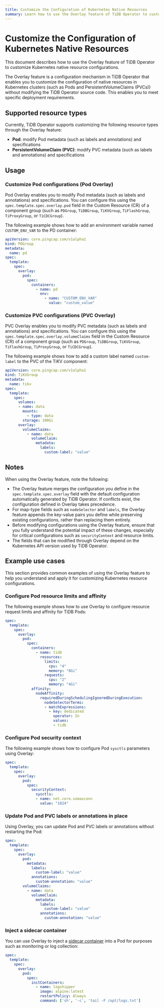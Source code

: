 ```yaml
---
title: Customize the Configuration of Kubernetes Native Resources
summary: Learn how to use the Overlay feature of TiDB Operator to customize Kubernetes native resources such as Pods and PersistentVolumeClaims to meet various deployment needs.
---
```


# Customize the Configuration of Kubernetes Native Resources

This document describes how to use the Overlay feature of TiDB Operator to customize Kubernetes native resource configurations.

The Overlay feature is a configuration mechanism in TiDB Operator that enables you to customize the configuration of native resources in Kubernetes clusters (such as Pods and PersistentVolumeClaims (PVCs)) without modifying the TiDB Operator source code. This enables you to meet specific deployment requirements.

## Supported resource types

Currently, TiDB Operator supports customizing the following resource types through the Overlay feature:

- **Pod**: modify Pod metadata (such as labels and annotations) and specifications
- **PersistentVolumeClaim (PVC)**: modify PVC metadata (such as labels and annotations) and specifications

## Usage

### Customize Pod configurations (Pod Overlay)

Pod Overlay enables you to modify Pod metadata (such as labels and annotations) and specifications. You can configure this using the `spec.template.spec.overlay.pod` field in the Custom Resource (CR) of a component group (such as `PDGroup`, `TiDBGroup`, `TiKVGroup`, `TiFlashGroup`, `TiProxyGroup`, or `TiCDCGroup`).

The following example shows how to add an environment variable named `CUSTOM_ENV_VAR` to the PD container:

```yaml
apiVersion: core.pingcap.com/v1alpha1
kind: PDGroup
metadata:
  name: pd
spec:
  template:
    spec:
      overlay:
        pod:
          spec:
            containers:
              - name: pd
                env:
                  - name: "CUSTOM_ENV_VAR"
                    value: "custom_value"
```

### Customize PVC configurations (PVC Overlay)

PVC Overlay enables you to modify PVC metadata (such as labels and annotations) and specifications. You can configure this using the `spec.template.spec.overlay.volumeClaims` field in the Custom Resource (CR) of a component group (such as `PDGroup`, `TiDBGroup`, `TiKVGroup`, `TiFlashGroup`, `TiProxyGroup`, or `TiCDCGroup`).

The following example shows how to add a custom label named `custom-label` to the PVC of the TiKV component:

```yaml
apiVersion: core.pingcap.com/v1alpha1
kind: TiKVGroup
metadata:
  name: tikv
spec:
  template:
    spec:
      volumes:
      - name: data
        mounts:
          - type: data
        storage: 100Gi
      overlay:
        volumeClaims:
          - name: data
            volumeClaim:
              metadata:
                labels:
                  custom-label: "value"
```

## Notes

When using the Overlay feature, note the following:

- The Overlay feature merges the configuration you define in the `spec.template.spec.overlay` field with the default configuration automatically generated by TiDB Operator. If conflicts exist, the configuration defined in Overlay takes precedence.
- For map-type fields such as `nodeSelector` and `labels`, the Overlay feature appends the key-value pairs you define while preserving existing configurations, rather than replacing them entirely.
- Before modifying configurations using the Overlay feature, ensure that you fully understand the potential impact of these changes, especially for critical configurations such as `securityContext` and resource limits.
- The fields that can be modified through Overlay depend on the Kubernetes API version used by TiDB Operator.

## Example use cases

This section provides common examples of using the Overlay feature to help you understand and apply it for customizing Kubernetes resource configurations.

### Configure Pod resource limits and affinity

The following example shows how to use Overlay to configure resource request limits and affinity for TiDB Pods:

```yaml
spec:
  template:
    spec:
      overlay:
        pod:
          spec:
            containers:
              - name: tidb
                resources:
                  limits:
                    cpu: "4"
                    memory: "8Gi"
                  requests:
                    cpu: "2"
                    memory: "4Gi"
            affinity:
              nodeAffinity:
                requiredDuringSchedulingIgnoredDuringExecution:
                  nodeSelectorTerms:
                  - matchExpressions:
                    - key: dedicated
                      operator: In
                      values:
                      - tidb
```

### Configure Pod security context

The following example shows how to configure Pod `sysctls` parameters using Overlay:

```yaml
spec:
  template:
    spec:
      overlay:
        pod:
          spec:
            securityContext:
              sysctls:
              - name: net.core.somaxconn
                value: "1024"
```

### Update Pod and PVC labels or annotations in place

Using Overlay, you can update Pod and PVC labels or annotations without restarting the Pod:

```yaml
spec:
  template:
    spec:
      overlay:
        pod:
          metadata:
            labels:
              custom-label: "value"
            annotations:
              custom-annotation: "value"
        volumeClaims:
          - name: data
            volumeClaim:
              metadata:
                labels:
                  custom-label: "value"
                annotations:
                  custom-annotation: "value"
```

### Inject a sidecar container

You can use Overlay to inject a [sidecar container](https://kubernetes.io/docs/concepts/workloads/pods/#sidecar-containers) into a Pod for purposes such as monitoring or log collection:

```yaml
spec:
  template:
    spec:
      overlay:
        pod:
          spec:
            initContainers:
              - name: logshipper
                image: alpine:latest
                restartPolicy: Always
                command: ['sh', '-c', 'tail -F /opt/logs.txt']
```
